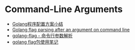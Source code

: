 # Command-Line Arguments

* [Golang程序配置方案小结](http://tonybai.com/2015/07/01/config-solutions-for-golang-app/)
* [Golang flag parsing after an argument on command line](http://stackoverflow.com/questions/25248534/golang-flag-parsing-after-an-argument-on-command-line)
* [golang-flag - 命令行参数解析](https://www.cnblogs.com/landv/p/11114508.html)
* [golang flag包使用笔记](https://www.jianshu.com/p/f9cf46a4de0e)

